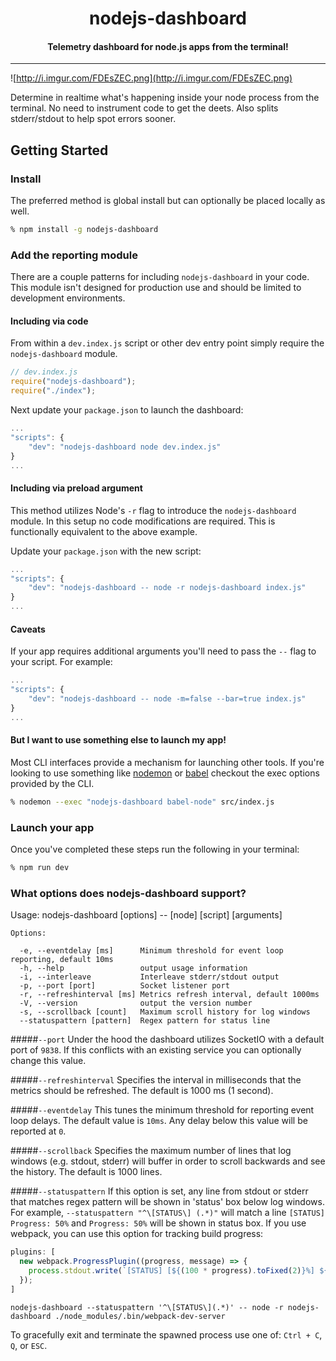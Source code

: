 <h1 align="center">nodejs-dashboard</h1>

<h4 align="center">
  Telemetry dashboard for node.js apps from the terminal!
</h4>

***

![http://i.imgur.com/FDEsZEC.png](http://i.imgur.com/FDEsZEC.png)

Determine in realtime what's happening inside your node process from the terminal. No need to instrument code to get the deets. Also splits stderr/stdout to help spot errors sooner.

## Getting Started

### Install
The preferred method is global install but can optionally be placed locally as well.

```bash
% npm install -g nodejs-dashboard
```


### Add the reporting module

There are a couple patterns for including `nodejs-dashboard` in your code. This module isn't designed for production use and should be limited to development environments.

#### Including via code

From within a `dev.index.js` script or other dev entry point simply require the `nodejs-dashboard` module.

```js
// dev.index.js
require("nodejs-dashboard");
require("./index");
```

Next update your `package.json` to launch the dashboard:

```js
...
"scripts": {
    "dev": "nodejs-dashboard node dev.index.js"
}
...
```

#### Including via preload argument

This method utilizes Node's `-r` flag to introduce the `nodejs-dashboard` module. In this setup no code modifications are required. This is functionally equivalent to the above example.

Update your `package.json` with the new script:

```js
...
"scripts": {
    "dev": "nodejs-dashboard -- node -r nodejs-dashboard index.js"
}
...
```

#### Caveats

If your app requires additional arguments you'll need to pass the `--` flag to your script. For example:

```js
...
"scripts": {
    "dev": "nodejs-dashboard -- node -m=false --bar=true index.js"
}
...
```

#### But I want to use something else to launch my app!

Most CLI interfaces provide a mechanism for launching other tools. If you're looking to use something like [nodemon](https://github.com/remy/nodemon) or [babel](https://github.com/babel/babel/tree/master/packages/babel-cli) checkout the exec options provided by the CLI.

```bash
% nodemon --exec "nodejs-dashboard babel-node" src/index.js
```


### Launch your app
Once you've completed these steps run the following in your terminal:

```bash
% npm run dev
```

### What options does nodejs-dashboard support?

Usage: nodejs-dashboard [options] -- [node] [script] [arguments]
```
Options:

  -e, --eventdelay [ms]      Minimum threshold for event loop reporting, default 10ms
  -h, --help                 output usage information
  -i, --interleave           Interleave stderr/stdout output
  -p, --port [port]          Socket listener port
  -r, --refreshinterval [ms] Metrics refresh interval, default 1000ms
  -V, --version              output the version number
  -s, --scrollback [count]   Maximum scroll history for log windows
  --statuspattern [pattern]  Regex pattern for status line
```

#####`--port`
Under the hood the dashboard utilizes SocketIO with a default port of `9838`. If this conflicts with an existing service you can optionally change this value.

#####`--refreshinterval`
Specifies the interval in milliseconds that the metrics should be refreshed. The default is 1000 ms (1 second).

#####`--eventdelay`
This tunes the minimum threshold for reporting event loop delays. The default value is `10ms`. Any delay below this value will be reported at `0`.

#####`--scrollback`
Specifies the maximum number of lines that log windows (e.g. stdout, stderr) will buffer in order to scroll backwards and see the history. The default is 1000 lines.

#####`--statuspattern`
If this option is set, any line from stdout or stderr that matches regex pattern will be shown in 'status' box below log windows. For example, `--statuspattern "^\[STATUS\] (.*)"` will match a line `[STATUS] Progress: 50%` and `Progress: 50%` will be shown in status box.
If you use webpack, you can use this option for tracking build progress:
```js
plugins: [
  new webpack.ProgressPlugin((progress, message) => {
    process.stdout.write(`[STATUS] [${(100 * progress).toFixed(2)}%] ${message}\n`);
  });
]
```
```
nodejs-dashboard --statuspattern '^\[STATUS\](.*)' -- node -r nodejs-dashboard ./node_modules/.bin/webpack-dev-server
```

To gracefully exit and terminate the spawned process use one of:  `Ctrl + C`, `Q`, or `ESC`.
